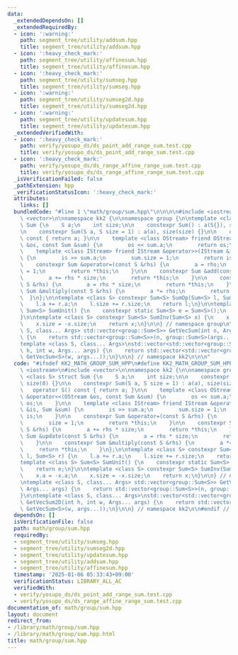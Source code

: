 ```yaml
---
data:
  _extendedDependsOn: []
  _extendedRequiredBy:
  - icon: ':warning:'
    path: segment_tree/utility/addsum.hpp
    title: segment_tree/utility/addsum.hpp
  - icon: ':heavy_check_mark:'
    path: segment_tree/utility/affinesum.hpp
    title: segment_tree/utility/affinesum.hpp
  - icon: ':heavy_check_mark:'
    path: segment_tree/utility/sumseg.hpp
    title: segment_tree/utility/sumseg.hpp
  - icon: ':warning:'
    path: segment_tree/utility/sumseg2d.hpp
    title: segment_tree/utility/sumseg2d.hpp
  - icon: ':warning:'
    path: segment_tree/utility/updatesum.hpp
    title: segment_tree/utility/updatesum.hpp
  _extendedVerifiedWith:
  - icon: ':heavy_check_mark:'
    path: verify/yosupo_ds/ds_point_add_range_sum.test.cpp
    title: verify/yosupo_ds/ds_point_add_range_sum.test.cpp
  - icon: ':heavy_check_mark:'
    path: verify/yosupo_ds/ds_range_affine_range_sum.test.cpp
    title: verify/yosupo_ds/ds_range_affine_range_sum.test.cpp
  _isVerificationFailed: false
  _pathExtension: hpp
  _verificationStatusIcon: ':heavy_check_mark:'
  attributes:
    links: []
  bundledCode: "#line 1 \"math/group/sum.hpp\"\n\n\n\n#include <iostream>\n#include\
    \ <vector>\n\nnamespace kk2 {\n\nnamespace group {\n\ntemplate <class S> struct\
    \ Sum {\n    S a;\n    int size;\n\n    constexpr Sum() : a(S{}), size(0) {}\n\
    \n    constexpr Sum(S a, S size = 1) : a(a), size(size) {}\n\n    operator S()\
    \ const { return a; }\n\n    template <class OStream> friend OStream &operator<<(OStream\
    \ &os, const Sum &sum) {\n        os << sum.a;\n        return os;\n    }\n\n\
    \    template <class IStream> friend IStream &operator>>(IStream &is, Sum &sum)\
    \ {\n        is >> sum.a;\n        sum.size = 1;\n        return is;\n    }\n\n\
    \    constexpr Sum &operator=(const S &rhs) {\n        a = rhs;\n        size\
    \ = 1;\n        return *this;\n    }\n\n    constexpr Sum &add(const S &rhs) {\n\
    \        a += rhs * size;\n        return *this;\n    }\n\n    constexpr Sum &update(const\
    \ S &rhs) {\n        a = rhs * size;\n        return *this;\n    }\n\n    constexpr\
    \ Sum &multiply(const S &rhs) {\n        a *= rhs;\n        return *this;\n  \
    \  }\n};\n\ntemplate <class S> constexpr Sum<S> SumOp(Sum<S> l, Sum<S> r) {\n\
    \    l.a += r.a;\n    l.size += r.size;\n    return l;\n}\n\ntemplate <class S>\
    \ Sum<S> SumUnit() {\n    constexpr static Sum<S> e = Sum<S>();\n    return e;\n\
    }\n\ntemplate <class S> constexpr Sum<S> SumInv(Sum<S> x) {\n    x.a = -x.a;\n\
    \    x.size = -x.size;\n    return x;\n}\n\n} // namespace group\n\ntemplate <class\
    \ S, class... Args> std::vector<group::Sum<S>> GetVecSum(int n, Args... args)\
    \ {\n    return std::vector<group::Sum<S>>(n, group::Sum<S>(args...));\n}\n\n\
    template <class S, class... Args>\nstd::vector<std::vector<group::Sum<S>>> GetVecSum2D(int\
    \ h, int w, Args... args) {\n    return std::vector<std::vector<group::Sum<S>>>(h,\
    \ GetVecSum<S>(w, args...));\n}\n\n} // namespace kk2\n\n\n"
  code: "#ifndef KK2_MATH_GROUP_SUM_HPP\n#define KK2_MATH_GROUP_SUM_HPP 1\n\n#include\
    \ <iostream>\n#include <vector>\n\nnamespace kk2 {\n\nnamespace group {\n\ntemplate\
    \ <class S> struct Sum {\n    S a;\n    int size;\n\n    constexpr Sum() : a(S{}),\
    \ size(0) {}\n\n    constexpr Sum(S a, S size = 1) : a(a), size(size) {}\n\n \
    \   operator S() const { return a; }\n\n    template <class OStream> friend OStream\
    \ &operator<<(OStream &os, const Sum &sum) {\n        os << sum.a;\n        return\
    \ os;\n    }\n\n    template <class IStream> friend IStream &operator>>(IStream\
    \ &is, Sum &sum) {\n        is >> sum.a;\n        sum.size = 1;\n        return\
    \ is;\n    }\n\n    constexpr Sum &operator=(const S &rhs) {\n        a = rhs;\n\
    \        size = 1;\n        return *this;\n    }\n\n    constexpr Sum &add(const\
    \ S &rhs) {\n        a += rhs * size;\n        return *this;\n    }\n\n    constexpr\
    \ Sum &update(const S &rhs) {\n        a = rhs * size;\n        return *this;\n\
    \    }\n\n    constexpr Sum &multiply(const S &rhs) {\n        a *= rhs;\n   \
    \     return *this;\n    }\n};\n\ntemplate <class S> constexpr Sum<S> SumOp(Sum<S>\
    \ l, Sum<S> r) {\n    l.a += r.a;\n    l.size += r.size;\n    return l;\n}\n\n\
    template <class S> Sum<S> SumUnit() {\n    constexpr static Sum<S> e = Sum<S>();\n\
    \    return e;\n}\n\ntemplate <class S> constexpr Sum<S> SumInv(Sum<S> x) {\n\
    \    x.a = -x.a;\n    x.size = -x.size;\n    return x;\n}\n\n} // namespace group\n\
    \ntemplate <class S, class... Args> std::vector<group::Sum<S>> GetVecSum(int n,\
    \ Args... args) {\n    return std::vector<group::Sum<S>>(n, group::Sum<S>(args...));\n\
    }\n\ntemplate <class S, class... Args>\nstd::vector<std::vector<group::Sum<S>>>\
    \ GetVecSum2D(int h, int w, Args... args) {\n    return std::vector<std::vector<group::Sum<S>>>(h,\
    \ GetVecSum<S>(w, args...));\n}\n\n} // namespace kk2\n\n#endif // KK2_MATH_GROUP_SUM_HPP\n"
  dependsOn: []
  isVerificationFile: false
  path: math/group/sum.hpp
  requiredBy:
  - segment_tree/utility/sumseg.hpp
  - segment_tree/utility/sumseg2d.hpp
  - segment_tree/utility/updatesum.hpp
  - segment_tree/utility/addsum.hpp
  - segment_tree/utility/affinesum.hpp
  timestamp: '2025-01-06 05:33:43+09:00'
  verificationStatus: LIBRARY_ALL_AC
  verifiedWith:
  - verify/yosupo_ds/ds_point_add_range_sum.test.cpp
  - verify/yosupo_ds/ds_range_affine_range_sum.test.cpp
documentation_of: math/group/sum.hpp
layout: document
redirect_from:
- /library/math/group/sum.hpp
- /library/math/group/sum.hpp.html
title: math/group/sum.hpp
---
```

